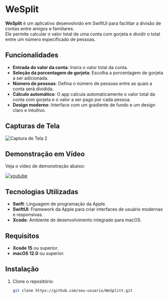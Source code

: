 # WeSplit

**WeSplit** é um aplicativo desenvolvido em SwiftUI para facilitar a divisão de contas entre amigos e familiares.<br>
Ele permite calcular o valor total de uma conta com gorjeta e dividir o total entre um número especificado de pessoas.

## Funcionalidades

- **Entrada do valor da conta**: Insira o valor total da conta.
- **Seleção da porcentagem de gorjeta**: Escolha a porcentagem de gorjeta a ser adicionada.
- **Número de pessoas**: Defina o número de pessoas entre as quais a conta será dividida.
- **Cálculo automático**: O app calcula automaticamente o valor total da conta com gorjeta e o valor a ser pago por cada pessoa.
- **Design moderno**: Interface com um gradiente de fundo e um design claro e intuitivo.

## Capturas de Tela

![Captura de Tela 2](https://github.com/user-attachments/assets/b490631d-fddc-4ac9-9f24-bc3fdc109186)

## Demonstração em Vídeo

Veja o vídeo de demonstração abaixo:

[![youtube](https://img.shields.io/badge/youtube-F9F9F9?style=for-the-badge&logo=youtube&logoColor=red)](https://drive.google.com/file/d/1Xrd1Wuvj-A2Aujr9xc6fG1hI-L4ZTxBY/view?usp=share_link)

## Tecnologias Utilizadas

- **Swift**: Linguagem de programação da Apple.
- **SwiftUI**: Framework da Apple para criar interfaces de usuário modernas e responsivas.
- **Xcode**: Ambiente de desenvolvimento integrado para macOS.

## Requisitos

- **Xcode 15** ou superior.
- **macOS 12.0** ou superior.

## Instalação

1. Clone o repositório:
   ```bash
   git clone https://github.com/seu-usuario/WeSplitt.git
